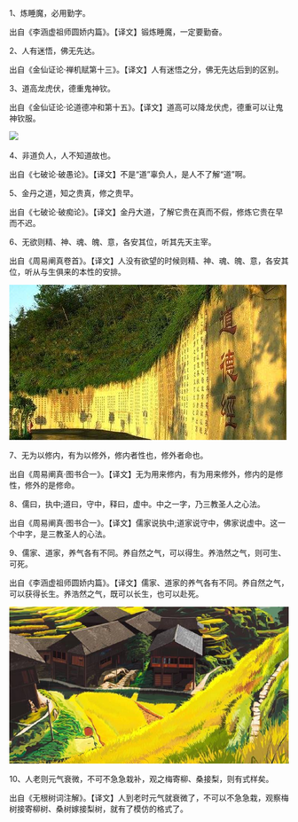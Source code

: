 1、炼睡魔，必用勤字。

出自《李涵虚祖师圆娇内篇》。【译文】锻炼睡魔，一定要勤奋。

2、人有迷悟，佛无先达。

出自《金仙证论·禅机赋第十三》。【译文】人有迷悟之分，佛无先达后到的区别。

3、道高龙虎伏，德重鬼神钦。

出自《金仙证论·论道德冲和第十五》。【译文】道高可以降龙伏虎，德重可以让鬼神钦服。

![](https://timgsa.baidu.com/timg?image&quality)

4、非道负人，人不知道故也。

出自《七破论·破愚论》。【译文】不是“道”辜负人，是人不了解“道”啊。

5、金丹之道，知之贵真，修之贵早。

出自《七破论·破痴论》。【译文】金丹大道，了解它贵在真而不假，修炼它贵在早而不迟。

6、无欲则精、神、魂、魄、意，各安其位，听其先天主宰。

出自《周易阐真卷首》。【译文】人没有欲望的时候则精、神、魂、魄、意，各安其位，听从与生俱来的本性的安排。

![](./2.jpg)

7、无为以修内，有为以修外，修内者性也，修外者命也。

出自《周易阐真·图书合一》。【译文】无为用来修内，有为用来修外，修内的是修性，修外的是修命。

8、儒曰，执中;道曰，守中，释曰，虚中。中之一字，乃三教圣人之心法。

出自《周易阐真·图书合一》。【译文】儒家说执中;道家说守中，佛家说虚中。这一个中字，是三教圣人的心法。

9、儒家、道家，养气各有不同。养自然之气，可以得生。养浩然之气，则可生、可死。

出自《李涵虚祖师圆娇内篇》。【译文】儒家、道家的养气各有不同。养自然之气，可以获得长生。养浩然之气，既可以长生，也可以赴死。

![](./1.jpg)

10、人老则元气衰微，不可不急急栽补，观之梅寄柳、桑接梨，则有式样矣。

出自《无根树词注解》。【译文】人到老时元气就衰微了，不可以不急急栽，观察梅树接寄柳树、桑树嫁接梨树，就有了模仿的格式了。